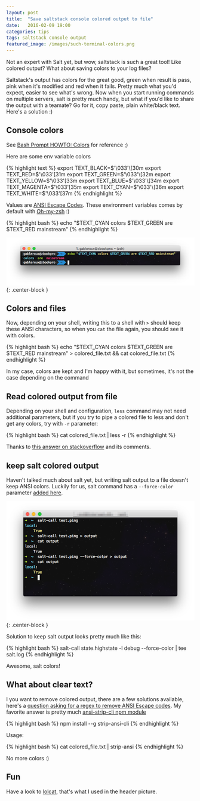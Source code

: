 ```yaml
---
layout: post
title:  "Save saltstack console colored output to file"
date:   2016-02-09 19:00
categories: tips
tags: saltstack console output
featured_image: /images/such-terminal-colors.png
---
```


Not an expert with Salt yet, but wow, saltstack is such a great tool! Like colored output? What about saving colors to your log files?

<!-- more -->

Saltstack's output has colors for the great good, green when result is pass, pink when it's modified and red when it fails. Pretty much what you'd expect, easier to see what's wrong. Now when you start running commands on multiple servers, salt is pretty much handy, but what if you'd like to share the output with a teamate? Go for it, copy paste, plain white/black text. Here's a solution :)

## Console colors

See [Bash Prompt HOWTO: Colors](http://www.tldp.org/HOWTO/Bash-Prompt-HOWTO/x329.html) for reference ;)

Here are some env variable colors

{% highlight text %}
export TEXT_BLACK=$'\033'\[30m
export TEXT_RED=$'\033'\[31m
export TEXT_GREEN=$'\033'\[32m
export TEXT_YELLOW=$'\033'\[33m
export TEXT_BLUE=$'\033'\[34m
export TEXT_MAGENTA=$'\033'\[35m
export TEXT_CYAN=$'\033'\[36m
export TEXT_WHITE=$'\033'\[37m
{% endhighlight %}

Values are [ANSI Escape Codes](https://en.wikipedia.org/wiki/ANSI_escape_code). These environment variables comes by default with [Oh-my-zsh](http://ohmyz.sh/) :)
 
{% highlight bash %}
echo "$TEXT_CYAN colors $TEXT_GREEN are $TEXT_RED mainstream"
{% endhighlight %}

![example for the above](/images/colors-in-shell-example.png){: .center-block }

## Colors and files

Now, depending on your shell, writing this to a shell with `>` should keep these ANSI characters, so when you `cat` the file again, you should see it with colors.

{% highlight bash %}
echo "$TEXT_CYAN colors $TEXT_GREEN are $TEXT_RED mainstream" > colored_file.txt && cat colored_file.txt
{% endhighlight %}

In my case, colors are kept and I'm happy with it, but sometimes, it's not the case depending on the command

## Read colored output from file

Depending on your shell and configuration, `less` command may not need additional parameters, but if you try to pipe a colored file to less and don't get any colors, try with `-r` parameter:

{% highlight bash %}
cat colored_file.txt | less -r
{% endhighlight %}

Thanks to [this answer on stackoverflow](http://superuser.com/a/36045/55267) and its comments.

## keep salt colored output

Haven't talked much about salt yet, but writing salt output to a file doesn't keep ANSI colors. Luckily for us, salt command has a `--force-color` parameter [added here](https://github.com/saltstack/salt/issues/4121).

![Salt colored output example](/images/salt-colored-output.png){: .center-block }

Solution to keep salt output looks pretty much like this:

{% highlight bash %}
salt-call state.highstate -l debug --force-color | tee salt.log
{% endhighlight %}

Awesome, salt colors!

## What about clear text?

I you want to remove colored output, there are a few solutions available, here's a [question asking for a regex to remove ANSI Escape codes](http://superuser.com/q/380772/55267). My favorite answer is pretty much [ansi-strip-cli npm module](https://github.com/chalk/strip-ansi-cli)

{% highlight bash %}
npm install --g strip-ansi-cli
{% endhighlight %}

Usage:

{% highlight bash %}
cat colored_file.txt | strip-ansi
{% endhighlight %}

No more colors :)

## Fun

Have a look to [lolcat](http://osxdaily.com/2014/07/03/lolcat-rainbow-terminal-command-output/), that's what I used in the header picture.